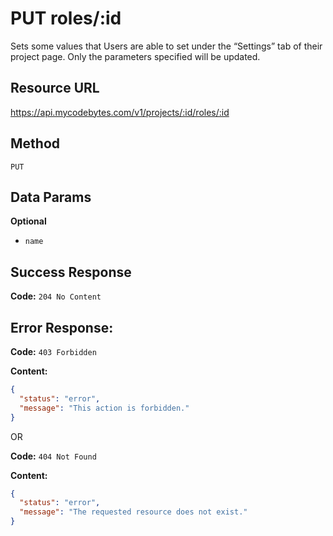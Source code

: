 # PUT roles/:id

Sets some values that Users are able to set under the “Settings” tab of their project page. Only the parameters specified will be updated.

## Resource URL

<https://api.mycodebytes.com/v1/projects/:id/roles/:id>

## Method

`PUT`

## Data Params

**Optional**

*   `name`

## Success Response

**Code:** `204 No Content`

## Error Response:

**Code:** `403 Forbidden`

**Content:**

```json
{
  "status": "error",
  "message": "This action is forbidden."
}
```

OR

**Code:** `404 Not Found`

**Content:**

```json
{
  "status": "error",
  "message": "The requested resource does not exist."
}
```
